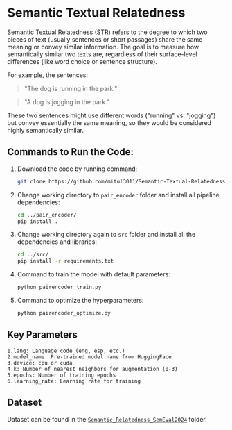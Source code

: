 # Semantic Textual Relatedness
Semantic Textual Relatedness (STR) refers to the degree to which two pieces of text (usually sentences or short passages) share the same meaning or convey similar information. The goal is to measure how semantically similar two texts are, regardless of their surface-level differences (like word choice or sentence structure).

For example, the sentences:

>"The dog is running in the park."

>"A dog is jogging in the park."

These two sentences might use different words ("running" vs. "jogging") but convey essentially the same meaning, so they would be considered highly semantically similar.

## Commands to Run the Code:
1. Download the code by running command:
   ```bash
   git clone https://github.com/mitul3011/Semantic-Textual-Relatedness.git
2. Change working directory to `pair_encoder` folder and install all pipeline dependencies:
   ```bash
   cd ../pair_encoder/
   pip install .
3. Change working directory again to `src` folder and install all the dependencies and libraries:
   ```bash
   cd ../src/
   pip install -r requirements.txt
4. Command to train the model with default parameters:
   ```bash
   python pairencoder_train.py 
5. Command to optimize the hyperparameters:
   ```bash
   python pairencoder_optimize.py

## Key Parameters
```
1.lang: Language code (eng, esp, etc.)
2.model_name: Pre-trained model name from HuggingFace
3.device: cpu or cuda
4.k: Number of nearest neighbors for augmentation (0-3)
5.epochs: Number of training epochs
6.learning_rate: Learning rate for training
```

## Dataset
Dataset can be found in the [`Semantic_Relatedness_SemEval2024`](https://github.com/mitul3011/Semantic-Textual-Relatedness/tree/main/Semantic_Relatedness_SemEval2024) folder.
